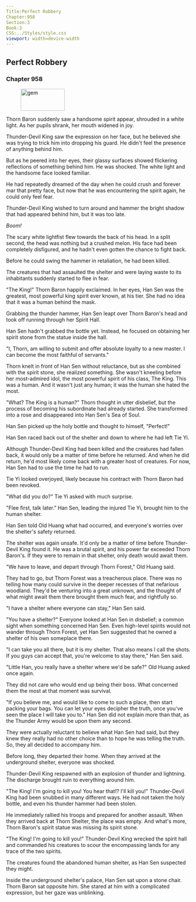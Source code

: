 ```yaml
---
Title:Perfect Robbery 
Chapter:958 
Section:3 
Book:3 
CSS:../Styles/style.css 
viewport: width=device-width
---
```

  
## Perfect Robbery
### Chapter 958
  
<figure>
	<img src="../Images/gem.gif" alt="gem" id="gem" width="120" height="60" />
</figure>
  

  
Thorn Baron suddenly saw a handsome spirit appear, shrouded in a white light. As her pupils shrank, her mouth widened in joy.

Thunder-Devil King saw the expression on her face, but he believed she was trying to trick him into dropping his guard. He didn't feel the presence of anything behind him.

But as he peered into her eyes, their glassy surfaces showed flickering reflections of something behind him. He was shocked. The white light and the handsome face looked familiar.

He had repeatedly dreamed of the day when he could crush and forever mar that pretty face, but now that he was encountering the spirit again, he could only feel fear.

Thunder-Devil King wished to turn around and hammer the bright shadow that had appeared behind him, but it was too late.

*Boom!*

The scary white lightfist flew towards the back of his head. In a split second, the head was nothing but a crushed melon. His face had been completely disfigured, and he hadn't even gotten the chance to fight back.

Before he could swing the hammer in retaliation, he had been killed.

The creatures that had assaulted the shelter and were laying waste to its inhabitants suddenly started to flee in fear.

"The King!" Thorn Baron happily exclaimed. In her eyes, Han Sen was the greatest, most powerful king spirit ever known, at his tier. She had no idea that it was a human behind the mask.

Grabbing the thunder hammer, Han Sen leapt over Thorn Baron's head and took off running through her Spirit Hall.

Han Sen hadn't grabbed the bottle yet. Instead, he focused on obtaining her spirit stone from the statue inside the hall.

"I, Thorn, am willing to submit and offer absolute loyalty to a new master. I can become the most faithful of servants."

Thorn knelt in front of Han Sen without reluctance, but as she combined with the spirit stone, she realized something. She wasn't kneeling before her most-admired idol, the most powerful spirit of his class, The King. This was a human. And it wasn't just any human; it was the human she hated the most.

"What? The King is a human?" Thorn thought in utter disbelief, but the process of becoming his subordinate had already started. She transformed into a rose and disappeared into Han Sen's Sea of Soul.

Han Sen picked up the holy bottle and thought to himself, "Perfect!"

Han Sen raced back out of the shelter and down to where he had left Tie Yi.

Although Thunder-Devil King had been killed and the creatures had fallen back, it would only be a matter of time before he returned. And when he did return, he'd most likely come back with a greater host of creatures. For now, Han Sen had to use the time he had to run.

Tie Yi looked overjoyed, likely because his contract with Thorn Baron had been revoked.

"What did you do?" Tie Yi asked with much surprise.

"Flee first, talk later." Han Sen, leading the injured Tie Yi, brought him to the human shelter.

Han Sen told Old Huang what had occurred, and everyone's worries over the shelter's safety returned.

The shelter was again unsafe. It'd only be a matter of time before Thunder-Devil King found it. He was a brutal spirit, and his power far exceeded Thorn Baron's. If they were to remain in that shelter, only death would await them.

"We have to leave, and depart through Thorn Forest," Old Huang said.

They had to go, but Thorn Forest was a treacherous place. There was no telling how many could survive in the deeper recesses of that nefarious woodland. They'd be venturing into a great unknown, and the thought of what might await them there brought them much fear, and rightfully so.

"I have a shelter where everyone can stay," Han Sen said.

"You have a shelter?" Everyone looked at Han Sen in disbelief; a common sight when something concerned Han Sen. Even high-level spirits would not wander through Thorn Forest, yet Han Sen suggested that he owned a shelter of his own someplace there.

"I can take you all there, but it is my shelter. That also means I call the shots. If you guys can accept that, you're welcome to stay there," Han Sen said.

"Little Han, you really have a shelter where we'd be safe?" Old Huang asked once again.

They did not care who would end up being their boss. What concerned them the most at that moment was survival.

"If you believe me, and would like to come to such a place, then start packing your bags. You can let your eyes decipher the truth, once you've seen the place I will take you to." Han Sen did not explain more than that, as the Thunder Army would be upon them any second.

They were actually reluctant to believe what Han Sen had said, but they knew they really had no other choice than to hope he was telling the truth. So, they all decided to accompany him.

Before long, they departed their home. When they arrived at the underground shelter, everyone was shocked.

Thunder-Devil King respawned with an explosion of thunder and lightning. The discharge brought ruin to everything around him.

"The King! I'm going to kill you! You hear that!? I'll kill you!" Thunder-Devil King had been snubbed in many different ways. He had not taken the holy bottle, and even his thunder hammer had been stolen.

He immediately rallied his troops and prepared for another assault. When they arrived back at Thorn Shelter, the place was empty. And what's more, Thorn Baron's spirit statue was missing its spirit stone.

"The King! I'm going to kill you!" Thunder-Devil King wrecked the spirit hall and commanded his creatures to scour the encompassing lands for any trace of the two spirits.

The creatures found the abandoned human shelter, as Han Sen suspected they might.

Inside the underground shelter's palace, Han Sen sat upon a stone chair. Thorn Baron sat opposite him. She stared at him with a complicated expression, but her gaze was unblinking.